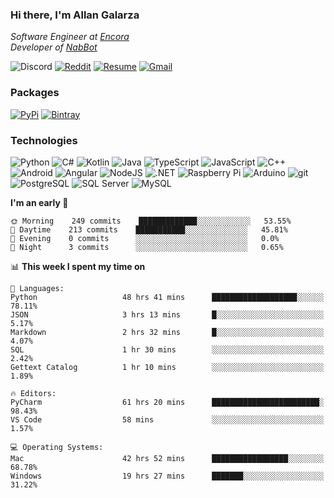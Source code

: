 ### Hi there, I'm Allan Galarza
*Software Engineer at [Encora](https://encora.com)*  
*Developer of [NabBot](https://nabbot.xyz)*

![Discord](https://img.shields.io/badge/Galarzaa%238515-7289DA?logo=discord&style=flat-square&logoColor=white)
[![Reddit](https://img.shields.io/badge//u/Galarzaa-FF4500?logo=reddit&style=flat-square&logoColor=white)](https://reddit.com/u/Galarzaa)
[![Resume](https://img.shields.io/badge/Resume-000000?logo=github&style=flat-square&logoColor=white)](https://galarzaa90.github.io)
[![Gmail](https://img.shields.io/badge/Email-D14836?logo=gmail&style=flat-square&logoColor=white)](mailto:allan.galarza@gmail.com)

### Packages
[![PyPi](https://img.shields.io/badge/PyPi-3775A9?logo=pypi&style=flat-square&logoColor=white)](https://pypi.org/user/Galarzaa90/)
[![Bintray](https://img.shields.io/badge/Bintray-43A047?logo=jfrog-bintray&style=flat-square&logoColor=white)](https://bintray.com/galarzaa90/maven)

### Technologies
![Python](https://img.shields.io/badge/Python-4B8BBE?style=flat-square&logo=python&logoColor=white)
![C#](https://img.shields.io/badge/C%23-690081?style=flat-square&logo=c-sharp&logoColor=white)
![Kotlin](https://img.shields.io/badge/Kotlin-5848F4?logo=kotlin&style=flat-square&logoColor=white)
![Java](https://img.shields.io/badge/Java-ED8B00?style=flat-square&logo=java)
![TypeScript](https://img.shields.io/badge/TypeScript-007ACC?style=flat-square&logo=typescript)
![JavaScript](https://img.shields.io/badge/JavaScript-323330?style=flat-square&logo=javascript&logoColor=white)
![C++](https://img.shields.io/badge/C%2B%2B-0180CD?style=flat-square&logo=c%2B%2B)
![Android](https://img.shields.io/badge/Android-78C257?style=flat-square&logo=android&logoColor=white)
![Angular](https://img.shields.io/badge/Angular-C3002F?style=flat-square&logo=angular)
![NodeJS](https://img.shields.io/badge/NodeJS-3C873A?style=flat-square&logo=node.js&logoColor=white)
![.NET](https://img.shields.io/badge/.NET-690081?style=flat-square&logo=.net)
![Raspberry Pi](https://img.shields.io/badge/RaspberryPi-C41949?style=flat-square&logo=raspberry-pi)
![Arduino](https://img.shields.io/badge/Arduino-00979D?style=flat-square&logo=arduino&logoColor=white)
![git](https://img.shields.io/badge/git-F05133?style=flat-square&logo=git&logoColor=white)
![PostgreSQL](https://img.shields.io/badge/PostgreSQL-0064a5?style=flat-square&logo=postgresql)
![SQL Server](https://img.shields.io/badge/SQL_Server-E02E28?style=flat-square&logo=microsoft-sql-server)
![MySQL](https://img.shields.io/badge/MySQL-00758F?style=flat-square&logo=mysql&logoColor=white)

<!--
**Galarzaa90/Galarzaa90** is a ✨ _special_ ✨ repository because its `README.md` (this file) appears on your GitHub profile.

Here are some ideas to get you started:

- 🔭 I’m currently working on ...
- 🌱 I’m currently learning ...
- 👯 I’m looking to collaborate on ...
- 🤔 I’m looking for help with ...
- 💬 Ask me about ...
- 📫 How to reach me: ...
- 😄 Pronouns: ...
- ⚡ Fun fact: ...
-->

<!--START_SECTION:waka-->
**I'm an early 🐤** 

```text
🌞 Morning    249 commits    █████████████░░░░░░░░░░░░   53.55% 
🌆 Daytime    213 commits    ███████████░░░░░░░░░░░░░░   45.81% 
🌃 Evening    0 commits      ░░░░░░░░░░░░░░░░░░░░░░░░░   0.0% 
🌙 Night      3 commits      ░░░░░░░░░░░░░░░░░░░░░░░░░   0.65%

```


📊 **This week I spent my time on** 

```text
💬 Languages: 
Python                   48 hrs 41 mins      ███████████████████░░░░░░   78.11% 
JSON                     3 hrs 13 mins       █░░░░░░░░░░░░░░░░░░░░░░░░   5.17% 
Markdown                 2 hrs 32 mins       █░░░░░░░░░░░░░░░░░░░░░░░░   4.07% 
SQL                      1 hr 30 mins        ░░░░░░░░░░░░░░░░░░░░░░░░░   2.42% 
Gettext Catalog          1 hr 10 mins        ░░░░░░░░░░░░░░░░░░░░░░░░░   1.89%

🔥 Editors: 
PyCharm                  61 hrs 20 mins      ████████████████████████░   98.43% 
VS Code                  58 mins             ░░░░░░░░░░░░░░░░░░░░░░░░░   1.57%

💻 Operating Systems: 
Mac                      42 hrs 52 mins      █████████████████░░░░░░░░   68.78% 
Windows                  19 hrs 27 mins      ███████░░░░░░░░░░░░░░░░░░   31.22%

```


<!--END_SECTION:waka-->
